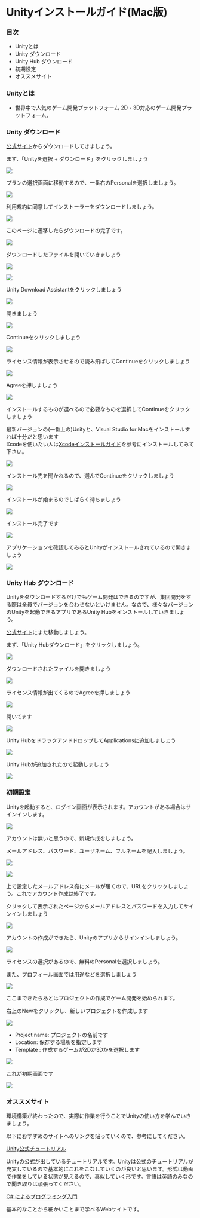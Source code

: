 # Unityインストールガイド(Mac版)

### 目次
 - Unityとは
 - Unity ダウンロード
 - Unity Hub ダウンロード
 - 初期設定
 - オススメサイト

### Unityとは
 -  世界中で人気のゲーム開発プラットフォーム
2D・3D対応のゲーム開発プラットフォーム。

### Unity ダウンロード
[公式サイト](https://unity3d.com/jp/get-unity/download)からダウンロードしてきましょう。

まず、「Unityを選択 + ダウンロード」をクリックしましょう　

![](https://misw.github.io/markdown/images/Unity/u_1.png)

プランの選択画面に移動するので、一番右のPersonalを選択しましょう。

![](https://misw.github.io/markdown/images/Unity/u_2.png)

利用規約に同意してインストーラーをダウンロードしましょう。

![](https://misw.github.io/markdown/images/Unity/u_3.png)

このページに遷移したらダウンロードの完了です。

![](https://misw.github.io/markdown/images/Unity/u_4.png)

ダウンロードしたファイルを開いていきましょう

![](https://misw.github.io/markdown/images/Unity/u_5.png)

![](https://misw.github.io/markdown/images/Unity/u_6.png)

Unity Download Assistantをクリックしましょう

![](https://misw.github.io/markdown/images/Unity/u_7.png)

開きましょう

![](https://misw.github.io/markdown/images/Unity/u_8.png)

Continueをクリックしましょう

![](https://misw.github.io/markdown/images/Unity/u_9.png)

ライセンス情報が表示させるので読み飛ばしてContinueをクリックしましょう

![](https://misw.github.io/markdown/images/Unity/u_10.png)

Agreeを押しましょう

![](https://misw.github.io/markdown/images/Unity/u_11.png)

インストールするものが選べるので必要なものを選択してContinueをクリックしましょう

最新バージョンの(一番上の)Unityと、Visual Studio for Macをインストールすれば十分だと思います  
Xcodeを使いたい人は[Xcodeインストールガイド](https://misw.github.io/markdown/mis_xcode.html)を参考にインストールしてみて下さい。


![](https://misw.github.io/markdown/images/Unity/u_12.png)

インストール先を聞かれるので、選んでContinueをクリックしましょう

![](https://misw.github.io/markdown/images/Unity/u_13.png)

インストールが始まるのでしばらく待ちましょう

![](https://misw.github.io/markdown/images/Unity/u_14.png)

インストール完了です

![](https://misw.github.io/markdown/images/Unity/u_15.png)

アプリケーションを確認してみるとUnityがインストールされているので開きましょう

![](https://misw.github.io/markdown/images/Unity/u_16.png)

### Unity Hub ダウンロード
Unityをダウンロードするだけでもゲーム開発はできるのですが、集団開発をする際は全員でバージョンを合わせないといけません。なので、様々なバージョンのUnityを起動できるアプリであるUnity Hubをインストールしていきましょう。



[公式サイト](https://unity3d.com/jp/get-unity/download)にまた移動しましょう。

まず、「Unity Hubダウンロード」をクリックしましょう。　

![](https://misw.github.io/markdown/images/Unity/u_1.png)

ダウンロードされたファイルを開きましょう

![](https://misw.github.io/markdown/images/Unity/u_17.png)

ライセンス情報が出てくるのでAgreeを押しましょう

![](https://misw.github.io/markdown/images/Unity/u_18.png)

開いてます

![](https://misw.github.io/markdown/images/Unity/u_19.png)

Unity HubをドラックアンドドロップしてApplicationsに追加しましょう

![](https://misw.github.io/markdown/images/Unity/u_20.png)

Unity Hubが追加されたので起動しましょう

![](https://misw.github.io/markdown/images/Unity/u_21.png)

### 初期設定

Unityを起動すると、ログイン画面が表示されます。アカウントがある場合はサインインします。

![](https://misw.github.io/markdown/images/Unity/u_22.png)

アカウントは無いと思うので、新規作成をしましょう。


メールアドレス、パスワード、ユーザネーム、フルネームを記入しましょう。

![](https://misw.github.io/markdown/images/Unity/u_23.png)


![](https://misw.github.io/markdown/images/Unity/u_24.png)

上で設定したメールアドレス宛にメールが届くので、URLをクリックしましょう。これでアカウント作成は終了です。

クリックして表示されたページからメールアドレスとパスワードを入力してサインインしましょう

![](https://misw.github.io/markdown/images/Unity/u_25.png)

アカウントの作成ができたら、Unityのアプリからサインインしましょう。

![](https://misw.github.io/markdown/images/Unity/u_26.png)

ライセンスの選択があるので、無料のPersonalを選択しましょう。


また、プロフィール画面では用途などを選択しましょう

![](https://misw.github.io/markdown/images/Unity/u_27.png)

ここまできたらあとはプロジェクトの作成でゲーム開発を始められます。


右上のNewをクリックし、新しいプロジェクトを作成します

![](https://misw.github.io/markdown/images/Unity/u_28.png)

- Project name: プロジェクトの名前です
- Location: 保存する場所を指定します
- Template : 作成するゲームが2Dか3Dかを選択します

![](https://misw.github.io/markdown/images/Unity/u_29.png)

これが初期画面です

![](https://misw.github.io/markdown/images/Unity/u_30.png)


### オススメサイト

環境構築が終わったので、実際に作業を行うことでUnityの使い方を学んでいきましょう。

以下におすすめのサイトへのリンクを貼っていくので、参考にしてください。

[Unity公式チュートリアル](https://unity3d.com/jp/learn/tutorials)

Unityの公式が出しているチュートリアルです。Unityは公式のチュートリアルが充実しているので基本的にこれをこなしていくのが良いと思います。形式は動画で作業をしている状態が見えるので、真似していく形です。言語は英語のみなので聞き取りは頑張ってください。

[C# によるプログラミング入門](http://ufcpp.net/study/csharp/)

基本的なことから細かいことまで学べるWebサイトです。
